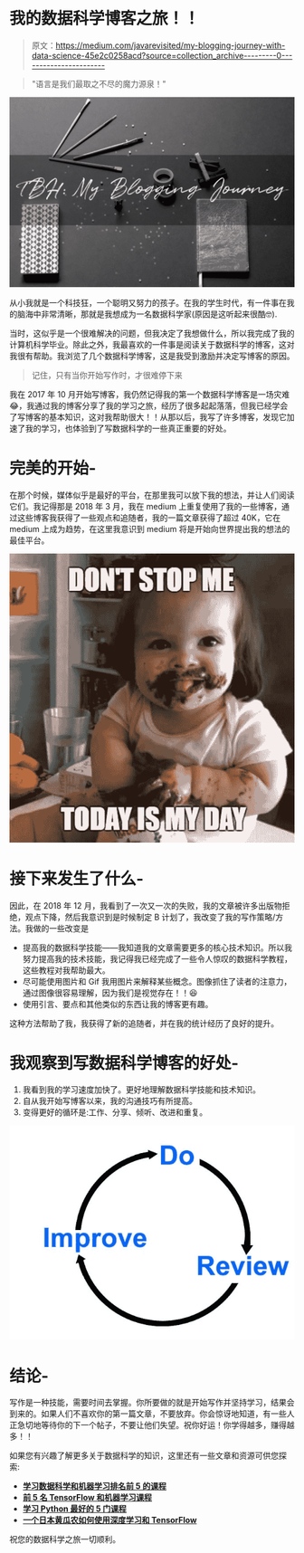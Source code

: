 # 我的数据科学博客之旅！！

> 原文：<https://medium.com/javarevisited/my-blogging-journey-with-data-science-45e2c0258acd?source=collection_archive---------0----------------------->

> "语言是我们最取之不尽的魔力源泉！"

![](img/b1110820777d1845d2c034c86fd36bb2.png)

从小我就是一个科技狂，一个聪明又努力的孩子。在我的学生时代，有一件事在我的脑海中非常清晰，那就是我想成为一名数据科学家(原因是这听起来很酷🤓).

当时，这似乎是一个很难解决的问题，但我决定了我想做什么，所以我完成了我的计算机科学毕业。除此之外，我最喜欢的一件事是阅读关于数据科学的博客，这对我很有帮助。我浏览了几个数据科学博客，这是我受到激励并决定写博客的原因。

> 记住，只有当你开始写作时，才很难停下来

我在 2017 年 10 月开始写博客，我仍然记得我的第一个数据科学博客是一场灾难😂，我通过我的博客分享了我的学习之旅，经历了很多起起落落，但我已经学会了写博客的基本知识，这对我帮助很大！！从那以后，我写了许多博客，发现它加速了我的学习，也体验到了写数据科学的一些真正重要的好处。

# 完美的开始-

在那个时候，媒体似乎是最好的平台，在那里我可以放下我的想法，并让人们阅读它们。我记得那是 2018 年 3 月，我在 medium 上重复使用了我的一些博客，通过这些博客我获得了一些观点和追随者，我的一篇文章获得了超过 40K，它在 medium 上成为趋势，在这里我意识到 medium 将是开始向世界提出我的想法的最佳平台。

![](img/d41fb4f732d93e4484cf897a2a7bbdba.png)

# 接下来发生了什么-

因此，在 2018 年 12 月，我看到了一次又一次的失败，我的文章被许多出版物拒绝，观点下降，然后我意识到是时候制定 B 计划了，我改变了我的写作策略/方法。我做的一些改变是

*   提高我的数据科学技能——我知道我的文章需要更多的核心技术知识。所以我努力提高我的技术技能，我记得我已经完成了一些令人惊叹的数据科学教程，这些教程对我帮助最大。
*   尽可能使用图片和 Gif 我用图片来解释某些概念。图像抓住了读者的注意力，通过图像很容易理解，因为我们是视觉存在！！😆
*   使用引言、要点和其他类似的东西让我的博客更有趣。

这种方法帮助了我，我获得了新的追随者，并在我的统计经历了良好的提升。

# 我观察到写数据科学博客的好处-

1.  我看到我的学习速度加快了。更好地理解数据科学技能和技术知识。
2.  自从我开始写博客以来，我的沟通技巧有所提高。
3.  变得更好的循环是:工作、分享、倾听、改进和重复。

![](img/a9abb784af387d799e1535eb8e6e9afc.png)

# 结论-

写作是一种技能，需要时间去掌握。你所要做的就是开始写作并坚持学习，结果会到来的。如果人们不喜欢你的第一篇文章，不要放弃。你会惊讶地知道，有一些人正急切地等待你的下一个帖子，不要让他们失望。祝你好运！你学得越多，赚得越多！！

如果您有兴趣了解更多关于数据科学的知识，这里还有一些文章和资源可供您探索:

*   [**学习数据科学和机器学习排名前 5 的课程**](https://javarevisited.blogspot.com/2018/03/top-5-data-science-and-machine-learning-online-courses-to-learn-online.html)
*   [**前 5 名 TensorFlow 和机器学习课程**](https://hackernoon.com/top-5-tensorflow-and-ml-courses-for-programmers-8b30111cad2c?source=post_page---------------------------)
*   [**学习 Python 最好的 5 门课程**](http://javarevisited.blogspot.sg/2018/03/top-5-courses-to-learn-python-in-2018.html?source=post_page---------------------------)
*   [**一个日本黄瓜农如何使用深度学习和 TensorFlow**](https://cloud.google.com/blog/products/gcp/how-a-japanese-cucumber-farmer-is-using-deep-learning-and-tensorflow?source=post_page---------------------------)

祝您的数据科学之旅一切顺利。